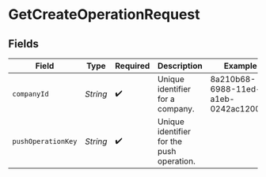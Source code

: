 # GetCreateOperationRequest


## Fields

| Field                                     | Type                                      | Required                                  | Description                               | Example                                   |
| ----------------------------------------- | ----------------------------------------- | ----------------------------------------- | ----------------------------------------- | ----------------------------------------- |
| `companyId`                               | *String*                                  | :heavy_check_mark:                        | Unique identifier for a company.          | 8a210b68-6988-11ed-a1eb-0242ac120002      |
| `pushOperationKey`                        | *String*                                  | :heavy_check_mark:                        | Unique identifier for the push operation. |                                           |